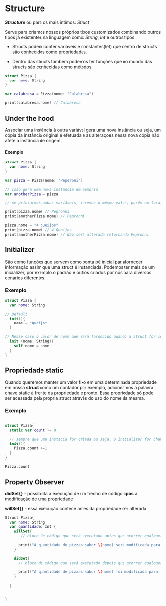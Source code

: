 
# Structure

***Structure*** ou para os mais íntimos: *Struct*

Serve para criamos nossos próprios tipos customizados combinando outros tipos já existentes na linguagem como: *String*, *Int* e outros tipos

* Structs podem conter variáveis e constantes(let) que dentro de structs são conhecidos como propriedades.
  
* Dentro das structs também podemos ter funções que no mundo das structs são conhecidas como métodos.

```swift
struct Pizza {
  var nome: String
} 

var calabresa = Pizza(nome: "Calabresa")

print(calabresa.nome) // Calabresa
```

## Under the hood

Associar uma instância à outra variável gera uma nova instância ou seja, um cópia da instância original é efetuada e as alteraçoes nessa nova cópia não afete a instância de origem.

#### Exemplo

```Swift
struct Pizza {
  var nome: String
}

var pizza = Pizza(nome: "Peperoni")

// Isso gera uma nova instancia em memória
var anotherPizza = pizza

// Se printarmos ambas variáveis, teremos o mesmo valor, porém em locais diferentes em memória e caso uma dessas variáveis seja alterada, a outra permanecerá intacta.

print(pizza.nome) // Pepronni
print(anotherPizza.nome) // Pepronni

pizza.nome = "4 queijos"
print(pizza.nome) // 4 Queijos
print(anotherPizza.nome) // Não será alterada retornando Pepronni

```

## Initializer

São como funções que servem como ponta pé inicial par afornecer informação assim que uma struct é instanciada.
Podemos ter mais de um inicializer, por exemplo o padrão e outros criados por nós para diversos cenários diferentes.

### Exemplo

```Swift
struct Pizza {
  var nome: String

// Default
  init(){
    nome = "Queijo"
  }

// Nesse caso o valor de nome que será fornecido quando a struct for instanciado e o initializer default é ignorado
  init (nome: String){
    self.nome = nome
  }
}

```

## Propriedade **static**

Quando queremos manter um valor fixo em uma determinada propriedade em nossa **struct** como um contador por exemplo, adicionamos a palavra chave static à frente da propriedade e pronto. Essa propriedade só pode ser acessada pela propria struct através do uso do nome da mesma.

### Exemplo

```Swift

struct Pizza{
  static var count += 0
  
  // sempre que uma instacia for criada ou seja, o initializer for chamado a lógica será executada e o valor de count será mantido independente do número de instacias criadas, o valor seguirá atualizando e sendo único para todas as instancias
  init(){
    Pizza.count +=1
  }
}

Pizza.count

```


## Property Observer

**didSet{}** - possibilita a execução de um trecho de código **após** a modificação de uma propriedade

**willSet{}** - essa execução contece antes da propriedade ser alterada

``` Swift
Struct Pizza{
  var nome: String
  var quantidade: Int {
    willSet{
       // bloco de código que será executado antes que ocorrer qualquer modificação na propriedade quantidade

      print("A quantidade de pizzas sabor \(nome) será modificada para: \(quantidade)")
    }

    didSet{
      // bloco de código que será executado depois que ocorrer qualquer modificação na propriedade quantidade

      print("A quantidade de pizzas sabor \(nome) foi modificada para: \(quantidade)")
    }
    
  }


}

```
